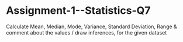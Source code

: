 # Assignment-1--Statistics-Q7
Calculate Mean, Median, Mode, Variance, Standard Deviation, Range &amp;  comment about the values / draw inferences, for the given dataset
